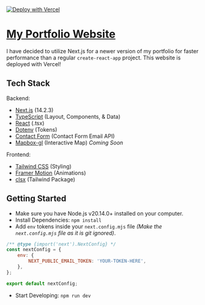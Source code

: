 
[![Deploy with Vercel](https://vercel.com/button)](https://vercel.com/new?utm_medium=default-template&filter=next.js&utm_source=create-next-app&utm_campaign=create-next-app-readme)

# [My Portfolio Website](https://cdemzy.dev/)

I have decided to utilize Next.js for a newer version of my portfolio for faster performance than a regular `create-react-app` project. This website is deployed with Vercel!

## Tech Stack

Backend:

- [Next.js](nextjs.org) (14.2.3)
- [TypeScript](https://react.dev/learn/typescript) (Layout, Components, & Data)
- [React](https://react.dev) (.tsx)
- [Dotenv](https://www.npmjs.com/package/dotenv) (Tokens)
- [Contact Form](https://web3forms.com/) (Contact Form Email API)
- [Mapbox-gl](https://www.mapbox.com/) (Interactive Map) *Coming Soon*

Frontend:

- [Tailwind CSS](https://tailwindcss.com) (Styling)
- [Framer Motion](https://www.framer.com/motion/) (Animations)
- [clsx](https://www.npmjs.com/package/clsx) (Tailwind Package)

## Getting Started

- Make sure you have Node.js v20.14.0+ installed on your computer.
- Install Dependencies: `npm install`
- Add `env` tokens inside your `next.config.mjs` file *(Make the `next.config.mjs` file as it is git ignored)*.
```javascript
/** @type {import('next').NextConfig} */
const nextConfig = {
    env: {
        NEXT_PUBLIC_EMAIL_TOKEN: 'YOUR-TOKEN-HERE',
    },
};

export default nextConfig;
```
- Start Developing: `npm run dev`
